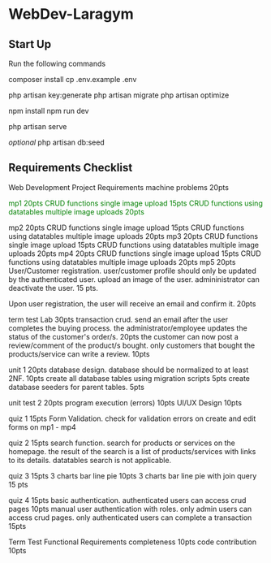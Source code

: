 # WebDev-Laragym

<h2>Start Up</h2>
Run the following commands

composer install
cp .env.example .env

php artisan key:generate
php artisan migrate
php artisan optimize

npm install
npm run dev

php artisan serve

*optional*
php artisan db:seed

<h2>Requirements Checklist</h2>
Web Development Project Requirements
machine problems 20pts
<p style="color:green;">mp1 20pts 
CRUD functions single image upload 15pts
	CRUD functions using datatables multiple image uploads 20pts
</p>
mp2 20pts 
CRUD functions single image upload 15pts
	CRUD functions using datatables multiple image uploads 20pts
mp3 20pts 
CRUD functions single image upload 15pts
	CRUD functions using datatables multiple image uploads 20pts
mp4 20pts 
CRUD functions single image upload 15pts
	CRUD functions using datatables multiple image uploads 20pts
mp5 20pts 
User/Customer registration. user/customer profile should only be updated by the authenticated user. upload an image of the user. admininistrator can deactivate the user. 15 pts.

Upon user registration, the user will receive an email and confirm it. 20pts

term test Lab 30pts
transaction crud. send an email after the user completes the buying process. the administrator/employee updates the status of the customer's order/s. 20pts
the customer can now post a review/comment of the product/s bought. only customers that bought the products/service can write a review. 10pts



unit 1 20pts
database design. database should be normalized to at least 2NF. 10pts
create all database tables using migration scripts 5pts
create database seeders for parent tables. 5pts

unit test 2 20pts
program execution (errors) 10pts
UI/UX Design 10pts

quiz 1 15pts
Form Validation. check for validation errors on create and edit forms on mp1 - mp4

quiz 2 15pts
search function. search for products or services on the homepage. the result of the search is a list of products/services with links to its details. datatables search is not applicable.

quiz 3 15pts
3 charts bar line pie 10pts
3 charts bar line pie with join query 15 pts

quiz 4 15pts
basic authentication. authenticated users can access crud pages  10pts
manual user authentication with roles. only admin users can access crud pages. only authenticated users can complete a transaction 15pts     

Term Test 
Functional Requirements completeness 10pts
code contribution 10pts
